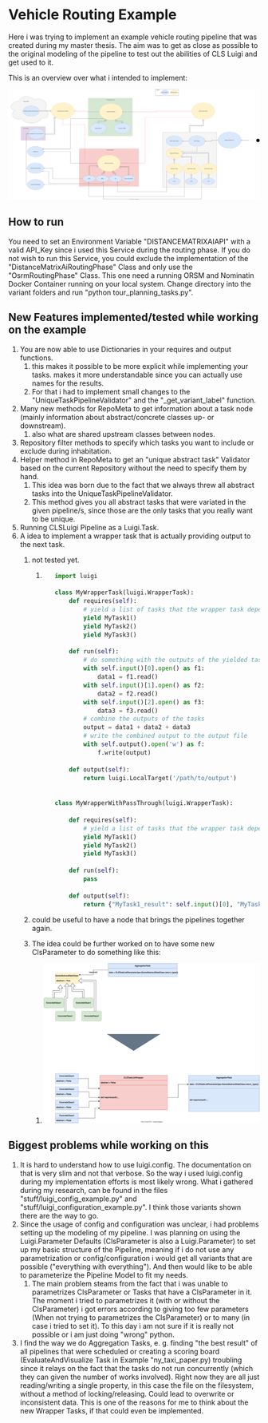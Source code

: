 # Vehicle Routing Example

Here i was trying to implement an example vehicle routing pipeline that was created during my master thesis.
The aim was to get as close as possible to the original modeling of the pipeline to test out the abilities
of CLS Luigi and get used to it.

This is an overview over what i intended to implement:

![newCLSParameter](pipeline_to_implement.svg)

## How to run

You need to set an Environment Variable "DISTANCEMATRIXAIAPI" with a valid API_Key since i used this Service
during the routing phase. If you do not wish to run this Service, you could exclude the implementation of the
"DistanceMatrixAiRoutingPhase" Class and only use the "OsrmRoutingPhase" Class. This one need a running ORSM and Nominatin Docker Container
running on your local system.
Change directory into the variant folders and run "python tour_planning_tasks.py".

## New Features implemented/tested while working on the example

1. You are now able to use Dictionaries in your requires and output functions.
   1. this makes it possible to be more explicit while implementing your tasks. makes it more understandable since you can actually use names for the results.
   2. For that i had to implement small changes to the "UniqueTaskPipelineValidator" and the "_get_variant_label" function.
2. Many new methods for RepoMeta to get information about a task node (mainly information about abstract/concrete classes up- or downstream).
   1. also what are shared upstream classes between nodes.
3. Repository filter methods to specify which tasks you want to include or exclude during inhabitation.
4. Helper method in RepoMeta to get an "unique abstract task" Validator based on the current Repository without the need to specify them by hand.
   1. This idea was born due to the fact that we always threw all abstract tasks into the UniqueTaskPipelineValidator.
   2. This method gives you all abstract tasks that were variated in the given pipeline/s, since those are the only tasks that you really want to be unique.
5. Running CLSLuigi Pipeline as a Luigi.Task.
6. A idea to implement a wrapper task that is actually providing output to the next task.
   1. not tested yet.

      1. ```python
            import luigi

            class MyWrapperTask(luigi.WrapperTask):
                def requires(self):
                    # yield a list of tasks that the wrapper task depends on
                    yield MyTask1()
                    yield MyTask2()
                    yield MyTask3()

                def run(self):
                    # do something with the outputs of the yielded tasks
                    with self.input()[0].open() as f1:
                        data1 = f1.read()
                    with self.input()[1].open() as f2:
                        data2 = f2.read()
                    with self.input()[2].open() as f3:
                        data3 = f3.read()
                    # combine the outputs of the tasks
                    output = data1 + data2 + data3
                    # write the combined output to the output file
                    with self.output().open('w') as f:
                        f.write(output)

                def output(self):
                    return luigi.LocalTarget('/path/to/output')


            class MyWrapperWithPassThrough(luigi.WrapperTask):

                def requires(self):
                    # yield a list of tasks that the wrapper task depends on
                    yield MyTask1()
                    yield MyTask2()
                    yield MyTask3()
                    
                def run(self):
                    pass
                
                def output(self):
                    return {"MyTask1_result": self.input()[0], "MyTask2_result": self.input()[1], "MyTask3_result": self.input()[2]}
         ```

   2. could be useful to have a node that brings the pipelines together again.
   3. The idea could be further worked on to have some new ClsParameter to do something like this:
      1. ![newCLSParameter](CLSTaskListParameter.svg)

## Biggest problems while working on this

1. It is hard to understand how to use luigi.config. The documentation on that is very slim and not that verbose. So the way i used luigi.config during my implementation efforts is most likely wrong. What i gathered during my research, can be found in the files "stuff/luigi_config_example.py" and "stuff/luigi_configuration_example.py". I think those variants shown there are the way to go.
2. Since the usage of config and configuration was unclear, i had problems setting up the modeling of my pipeline. I was planning on using the Luigi.Parameter Defaults (ClsParameter is also a Luigi.Parameter) to set up my basic structure of the Pipeline, meaning if i do not use any parametrization or config/configuration i would get all variants that are possible ("everything with everything"). And then would like to be able to parameterize the Pipeline Model to fit my needs.
   1. The main problem steams from the fact that i was unable to parametrizes ClsParameter or Tasks that have a ClsParameter in it. The moment i tried to parametrizes it (with or without the ClsParameter) i got errors according to giving too few parameters (When not trying to parametrizes the ClsParameter) or to many (in case i tried to set it). To this day i am not sure if it is really not possible or i am just doing "wrong" python.
3. I find the way we do Aggregation Tasks, e. g. finding "the best result" of all pipelines that were scheduled or creating a scoring board (EvaluateAndVisualize Task in Example "ny_taxi_paper.py) troubling since it relays on the fact that the tasks do not run concurrently (which they can given the number of works involved). Right now they are all just reading/writing a single property, in this case the file on the filesystem, without a method of locking/releasing. Could lead to overwrite or inconsistent data. This is one of the reasons for me to think about the new Wrapper Tasks, if that could even be implemented. 
